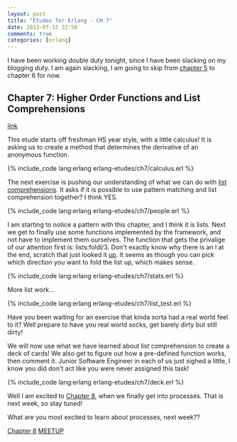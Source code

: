```yaml
---
layout: post
title: "Études for Erlang - CH 7"
date: 2013-07-15 22:58
comments: true
categories: [erlang]
---
```

I have been working double duty tonight, since I have been slacking on my blogging duty.  I am again slacking, I am going to skip from [chapter 5](/2013/07/08/etudes-for-erlang-ch-5/) to chapter 6 for now. <!-- more -->

## Chapter 7: Higher Order Functions and List Comprehensions
[link](http://chimera.labs.oreilly.com/books/1234000000726/ch07.html)

This etude starts off freshman HS year style, with a little calculus!  It is asking us to create a method that determines the derivative of an anonymous function.

{% include_code lang:erlang erlang-etudes/ch7/calculus.erl %}

The next exercise is pushing our understanding of what we can do with [list comprehensions](http://www.erlang.org/doc/programming_examples/list_comprehensions.html).  It asks if it is possible to use pattern matching and list comprehension together?  I think YES.

{% include_code lang:erlang erlang-etudes/ch7/people.erl %}

I am starting to notice a pattern with this chapter, and I think it is lists.  Next we get to finally use some functions implemented by the framework, and not have to implement them ourselves.  The function that gets the privalige of our attention first is: lists:foldl/3. Don't exactly know why there is an l at the end, scratch that just looked it [up](http://www.erlang.org/doc/man/lists.html#foldr-3).  It seems as though you can pick which direction you want to fold the list up, which makes sense.

{% include_code lang:erlang erlang-etudes/ch7/stats.erl %}

More list work…

{% include_code lang:erlang erlang-etudes/ch7/list_test.erl %}

Have you been waiting for an exercise that kinda sorta had a real world feel to it?  Well prepare to have you real world socks, get barely dirty but still dirty!

We will now use what we have learned about list comprehension to create a deck of cards!  We also get to figure out how a pre-defined function works, then comment it. Junior Software Engineer in each of us just sighed a little, I know you did don't act like you were never assigned this task!

{% include_code lang:erlang erlang-etudes/ch7/deck.erl %}

Well I am excited to [Chapter 8](/2013/07/22/etudes-for-erlang-ch-8/), when we finally get into processes.  That is next week, so stay tuned!

What are you most excited to learn about processes, next week??

[Chapter 8](/2013/07/22/etudes-for-erlang-ch-8/)
[MEETUP](http://www.meetup.com/Erlang-NYC/)
